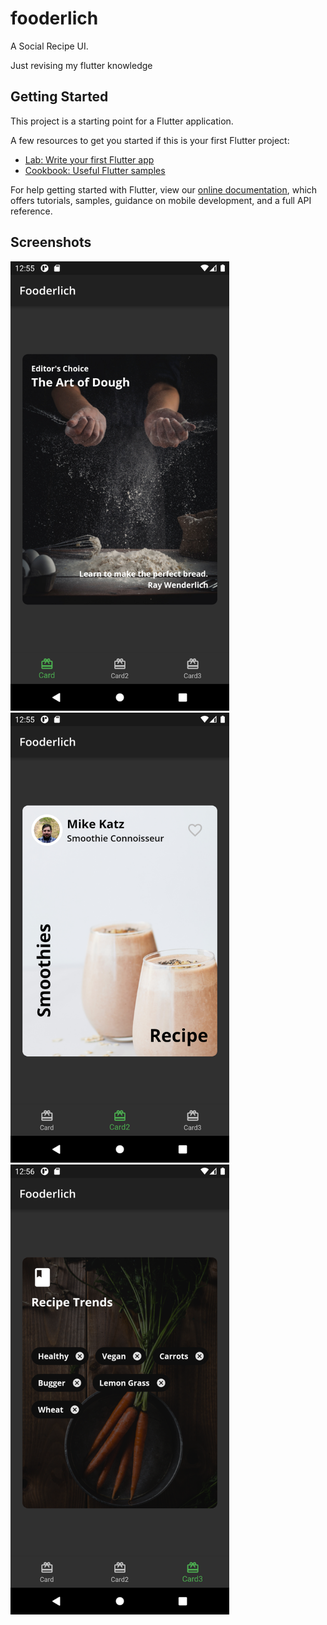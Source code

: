# fooderlich

A Social Recipe UI.

Just revising my flutter knowledge

## Getting Started

This project is a starting point for a Flutter application.

A few resources to get you started if this is your first Flutter project:

- [Lab: Write your first Flutter app](https://flutter.dev/docs/get-started/codelab)
- [Cookbook: Useful Flutter samples](https://flutter.dev/docs/cookbook)

For help getting started with Flutter, view our
[online documentation](https://flutter.dev/docs), which offers tutorials,
samples, guidance on mobile development, and a full API reference.

## Screenshots

<div class="screenshots">
    <img src="./assets/screenshots/Card1.png" width="350"  />
    <img src="./assets/screenshots/Card2.png" width="350" />
    <img src="./assets/screenshots/Card3.png" width="350" />
</div>
